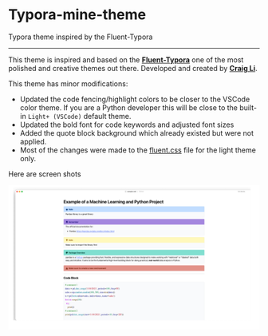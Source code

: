 # Typora-mine-theme
Typora theme inspired by the Fluent-Typora

---

This theme is inspired and based on the [**Fluent-Typora**](https://github.com/HereIsLz/Fluent-Typora) one of the most polished and creative themes out there. Developed and created by [**Craig Li**](https://github.com/HereIsLz).

This theme has minor modifications:

* Updated the code fencing/highlight colors to be closer to the VSCode color theme. If you are a Python developer this will be close to the built-in `Light+ (VSCode)` default theme.
* Updated the bold font for code keywords and adjusted font sizes
* Added the quote block background which already existed but were not applied.
* Most of the changes were made to the [fluent.css](https://github.com/HereIsLz/Fluent-Typora/blob/main/fluent.css) file for the light theme only.

Here are screen shots

![image-20210820195134652](images/image-20210820195134652.png)



